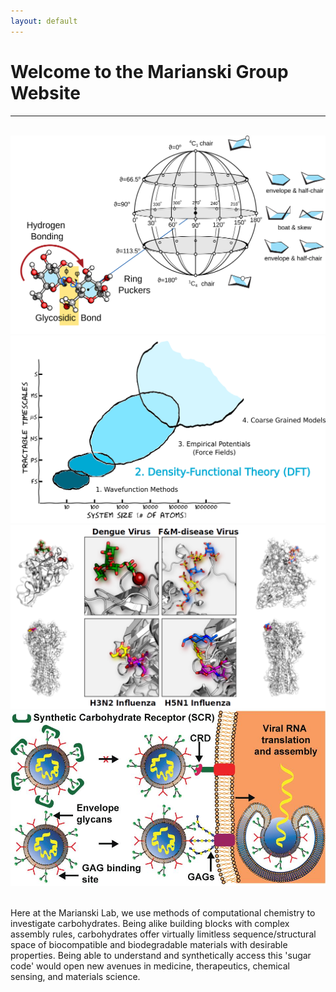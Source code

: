```yaml
---
layout: default
---
```


# Welcome to the Marianski Group Website

---

<br>

<div class="slide-container">
 <span id="slider-image-1"></span>
 <span id="slider-image-2"></span>
 <span id="slider-image-3"></span>
 <span id="slider-image-4"></span>

 <div class="image-container">
  <img src="/assets/img/dof.png" class="slider-image" width=800px>
  <img src="/assets/img/comp_methods.png" class="slider-image" width=800px>
  <img src="/assets/img/Viruses.png" class="slider-image" width=800px >
  <img src="/assets/img/flexibleSCR.jpg" class="slider-image" width=800px >
 </div>

 <div class="button-container">
  <a href="#slider-image-1" class="slider-button"></a>
  <a href="#slider-image-2" class="slider-button"></a>
  <a href="#slider-image-3" class="slider-button"></a>
  <a href="#slider-image-4" class="slider-button"></a>
 </div>
</div>

<br>

<p>
Here at the Marianski Lab, we use methods of computational chemistry to investigate carbohydrates. Being alike building blocks with complex assembly rules, carbohydrates offer virtually limitless sequence/structural space of biocompatible and biodegradable materials with desirable properties. Being able to understand and synthetically access this 'sugar code' would open new avenues in medicine, therapeutics, chemical sensing, and materials science.
</p>
